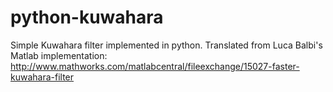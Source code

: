 # python-kuwahara
Simple Kuwahara filter implemented in python. 
Translated from Luca Balbi's Matlab implementation: http://www.mathworks.com/matlabcentral/fileexchange/15027-faster-kuwahara-filter
